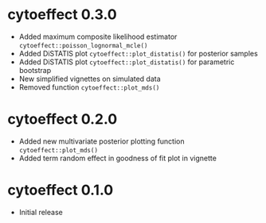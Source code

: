 # cytoeffect 0.3.0

* Added maximum composite likelihood estimator ``cytoeffect::poisson_lognormal_mcle()``
* Added DiSTATIS plot `cytoeffect::plot_distatis()` for posterior samples
* Added DiSTATIS plot `cytoeffect::plot_distatis()` for parametric bootstrap
* New simplified vignettes on simulated data
* Removed function `cytoeffect::plot_mds()`

# cytoeffect 0.2.0

* Added new multivariate posterior plotting function `cytoeffect::plot_mds()`
* Added term random effect in goodness of fit plot in vignette

# cytoeffect 0.1.0

* Initial release

